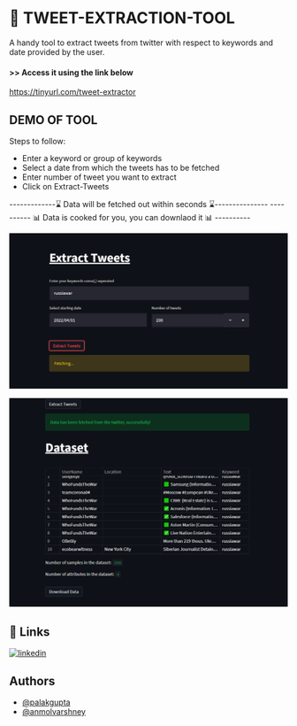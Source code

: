 
# 💬 TWEET-EXTRACTION-TOOL

A handy tool to extract tweets from twitter with respect to keywords and date provided by the user.


#### >> Access it using the link below
https://tinyurl.com/tweet-extractor


## DEMO OF TOOL

Steps to follow:
- Enter a keyword or group of keywords
- Select a date from which the tweets has to be fetched
- Enter number of tweet you want to extract
- Click on Extract-Tweets


-------------⌛ Data will be fetched out within seconds ⌛---------------
---------- 📊  Data is cooked for you, you can downlaod it 📊 ----------



![Snapshot](https://github.com/Code-with-Palak/Tweets-Extractor/blob/main/tweets_webapp.png)

![Snapshot](https://github.com/Code-with-Palak/Tweets-Extractor/blob/main/tweets_webapp2.png)

## 🔗 Links
[![linkedin](https://img.shields.io/badge/Palak_gupta-0A66C2?style=for-the-badge&logo=linkedin&logoColor=white)](www.linkedin.com/in/palak-gupta-ML)


## Authors

- [@palakgupta](https://github.com/Code-with-Palak)
- [@anmolvarshney](https://github.com/anmol-varshney)


